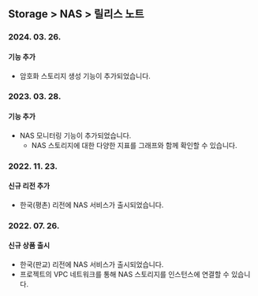 ## Storage > NAS > 릴리스 노트

### 2024. 03. 26.

#### 기능 추가

* 암호화 스토리지 생성 기능이 추가되었습니다.

### 2023. 03. 28.

#### 기능 추가

* NAS 모니터링 기능이 추가되었습니다.
    * NAS 스토리지에 대한 다양한 지표를 그래프와 함께 확인할 수 있습니다.

### 2022. 11. 23.

#### 신규 리전 추가

* 한국(평촌) 리전에 NAS 서비스가 출시되었습니다.

### 2022. 07. 26.

#### 신규 상품 출시

* 한국(판교) 리전에 NAS 서비스가 출시되었습니다.
* 프로젝트의 VPC 네트워크를 통해 NAS 스토리지를 인스턴스에 연결할 수 있습니다.
